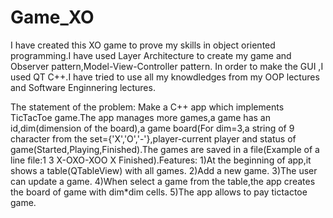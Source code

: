 # Game_XO
I have created this XO game to prove my skills in object oriented programming.I have used Layer Architecture to create my game and Observer pattern,Model-View-Controller pattern.
In order to make the GUI ,I used QT C++.I have tried to use all my knowdledges from my OOP lectures and Software Enginnering lectures.

The statement of the problem:
Make a C++ app which implements TicTacToe game.The app manages more games,a game has an id,dim(dimension of the board),a game board(For dim=3,a string of 9 character from the set={'X','O','-'},player-current player and status of game(Started,Playing,Finished).The games are saved in a file(Example of a line file:1 3 X-OXO-XOO X Finished).Features:
    1)At the beginning of app,it shows a table(QTableView) with all games.
    2)Add a new game.
    3)The user can update  a game.
    4)When select a game from the table,the app creates the board of game with dim*dim cells.
    5)The app allows to pay tictactoe game.
